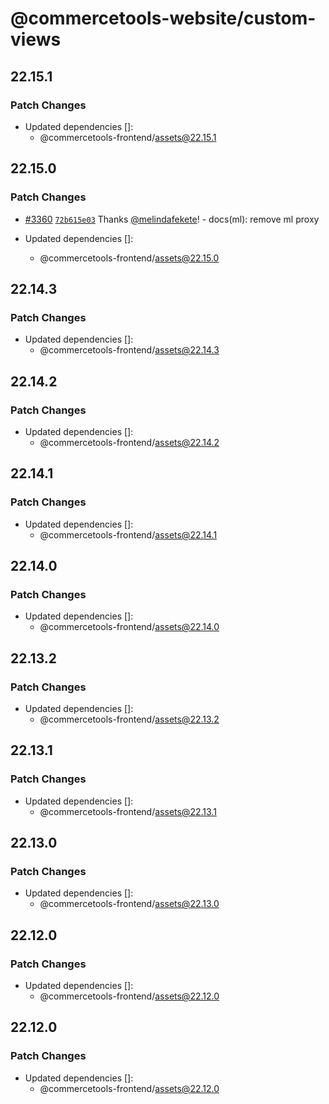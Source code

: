 # @commercetools-website/custom-views

## 22.15.1

### Patch Changes

- Updated dependencies []:
  - @commercetools-frontend/assets@22.15.1

## 22.15.0

### Patch Changes

- [#3360](https://github.com/commercetools/merchant-center-application-kit/pull/3360) [`72b615e03`](https://github.com/commercetools/merchant-center-application-kit/commit/72b615e03a43b85924d097c2afec7dcf853a6cef) Thanks [@melindafekete](https://github.com/melindafekete)! - docs(ml): remove ml proxy

- Updated dependencies []:
  - @commercetools-frontend/assets@22.15.0

## 22.14.3

### Patch Changes

- Updated dependencies []:
  - @commercetools-frontend/assets@22.14.3

## 22.14.2

### Patch Changes

- Updated dependencies []:
  - @commercetools-frontend/assets@22.14.2

## 22.14.1

### Patch Changes

- Updated dependencies []:
  - @commercetools-frontend/assets@22.14.1

## 22.14.0

### Patch Changes

- Updated dependencies []:
  - @commercetools-frontend/assets@22.14.0

## 22.13.2

### Patch Changes

- Updated dependencies []:
  - @commercetools-frontend/assets@22.13.2

## 22.13.1

### Patch Changes

- Updated dependencies []:
  - @commercetools-frontend/assets@22.13.1

## 22.13.0

### Patch Changes

- Updated dependencies []:
  - @commercetools-frontend/assets@22.13.0

## 22.12.0

### Patch Changes

- Updated dependencies []:
  - @commercetools-frontend/assets@22.12.0

## 22.12.0

### Patch Changes

- Updated dependencies []:
  - @commercetools-frontend/assets@22.12.0
